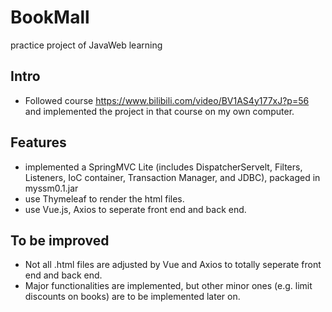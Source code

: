 # BookMall
practice project of JavaWeb learning

## Intro
- Followed course https://www.bilibili.com/video/BV1AS4y177xJ?p=56 and implemented the project in that course on my own computer.

## Features
- implemented a SpringMVC Lite (includes DispatcherServelt, Filters, Listeners, IoC container, Transaction Manager, and JDBC), packaged in myssm0.1.jar
- use Thymeleaf to render the html files.
- use Vue.js, Axios to seperate front end and back end.

## To be improved
- Not all .html files are adjusted by Vue and Axios to totally seperate front end and back end. 
- Major functionalities are implemented, but other minor ones (e.g. limit discounts on books) are to be implemented later on.
